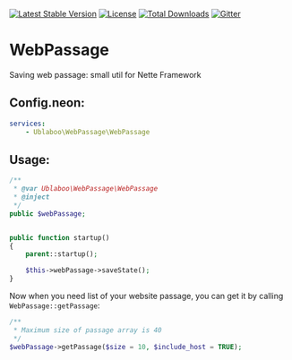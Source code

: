 [![Latest Stable Version](https://poser.pugx.org/ublaboo/web-passage/v/stable)](https://packagist.org/packages/ublaboo/web-passage)
[![License](https://poser.pugx.org/ublaboo/web-passage/license)](https://packagist.org/packages/ublaboo/web-passage)
[![Total Downloads](https://poser.pugx.org/ublaboo/web-passage/downloads)](https://packagist.org/packages/ublaboo/web-passage)
[![Gitter](https://img.shields.io/gitter/room/nwjs/nw.js.svg)](https://gitter.im/ublaboo/help)

WebPassage
==========

Saving web passage: small util for Nette Framework

## Config.neon:

```yml
services:
    - Ublaboo\WebPassage\WebPassage
```

## Usage:

```php
/**
 * @var Ublaboo\WebPassage\WebPassage
 * @inject
 */
public $webPassage;


public function startup()
{
	parent::startup();

	$this->webPassage->saveState();
}
```

Now when you need list of your website passage, you can get it by calling `WebPassage::getPassage`:

```php
/**
 * Maximum size of passage array is 40
 */
$webPassage->getPassage($size = 10, $include_host = TRUE);
```
